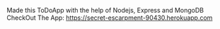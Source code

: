 Made this ToDoApp with the help of Nodejs, Express and MongoDB
CheckOut The App: https://secret-escarpment-90430.herokuapp.com

